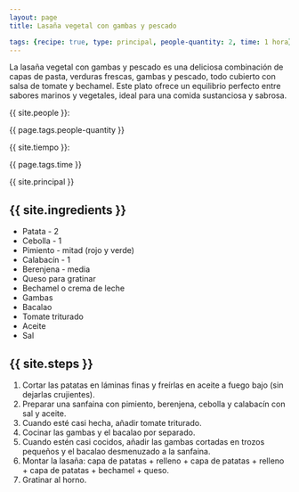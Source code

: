 ```yaml
---
layout: page
title: Lasaña vegetal con gambas y pescado

tags: {recipe: true, type: principal, people-quantity: 2, time: 1 hora}
---
```


<p class="recipe-description">La lasaña vegetal con gambas y pescado es una deliciosa combinación de capas de pasta, verduras frescas, gambas y pescado, todo cubierto con salsa de tomate y bechamel. Este plato ofrece un equilibrio perfecto entre sabores marinos y vegetales, ideal para una comida sustanciosa y sabrosa.</p>

<div class="recipe-information">
  <div><p>{{ site.people }}:</p> {{ page.tags.people-quantity }}</div>
  <div><p>{{ site.tiempo }}:</p> {{ page.tags.time }}</div>
  <div><p class="principal">{{ site.principal }}</p></div>
</div>

## {{ site.ingredients }}

  *   Patata - 2
  *   Cebolla - 1
  *   Pimiento - mitad (rojo y verde)
  *   Calabacín - 1 
  *   Berenjena - media
  *   Queso para gratinar
  *   Bechamel o crema de leche
  *   Gambas
  *   Bacalao
  *   Tomate triturado
  *   Aceite
  *   Sal

## {{ site.steps }}

1. Cortar las patatas en láminas finas y freírlas en aceite a fuego bajo (sin dejarlas crujientes).
2. Preparar una sanfaina con pimiento, berenjena, cebolla y calabacín con sal y aceite.
3. Cuando esté casi hecha, añadir tomate triturado.
4. Cocinar las gambas y el bacalao por separado.
5. Cuando estén casi cocidos, añadir las gambas cortadas en trozos pequeños y el bacalao desmenuzado a la sanfaina.
6. Montar la lasaña: capa de patatas + relleno + capa de patatas + relleno + capa de patatas + bechamel + queso.
7. Gratinar al horno.